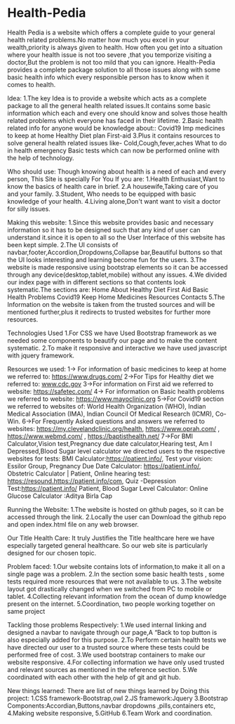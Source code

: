 # Health-Pedia
Health Pedia is a website which offers a complete guide to your general health related problems.No matter how much you excel in your wealth,priority is always given to health. How often you get into a situation where your health issue is not too severe ,that you temporize visiting a doctor,But the problem is not too mild that you can ignore. Health-Pedia provides a complete package solution to all those issues along with some basic health info which every responsible person has to know when it comes to health.

Idea: 1.The key Idea is to provide a website which acts as a complete package to all the general health related issues.It contains some basic information which each and every one should know and solves those health related problems which everyone has faced in their lifetime. 2.Basic health related info for anyone would be knowledge about:: Covid19 Imp medicines to keep at home Healthy Diet plan First-aid 3.Plus it contains resources to solve general health related issues like- Cold,Cough,fever,aches What to do in health emergency Basic tests which can now be performed online with the help of technology.

Who should use: Though knowing about health is a need of each and every person, This Site is specially For You If you are: 1.Health Enthusiast,Want to know the basics of health care in brief. 2.A housewife,Taking care of you and your family. 3.Student, Who needs to be equipped with basic knowledge of your health. 4.Living alone,Don't want want to visit a doctor for silly issues.

Making this website: 1.Since this website provides basic and necessary information so it has to be designed such that any kind of user can understand it.since it is open to all so the User Interface of this website has been kept simple. 2.The UI consists of navbar,footer,Accordion,Dropdowns,Collapse bar,Beautiful buttons so that the UI looks interesting and learning become fun for the users. 3.The website is made responsive using bootstrap elements so it can be accessed through any device(desktop,tablet,mobile) without any issues. 4.We divided our index page with in different sections so that contents look systematic.The sections are: Home About Healthy Diet First Aid Basic Health Problems Covid19 Keep Home Medicines Resources Contacts 5.The Information on the website is taken from the trusted sources and will be mentioned further,plus it redirects to trusted websites for further more resources.

Technologies Used 1.For CSS we have Used Bootstrap framework as we needed some components to beautify our page and to make the content systematic. 2.To make it responsive and interactive we have used javascript with jquery framework.

Resources we used: 1-> For information of basic medicines to keep at home we referred to: https://www.drugs.com/ 2->For Tips for Healthy diet we referred to: www.cdc.gov 3->For information on First aid we referred to website: https://safetec.com/ 4-> For information on Basic health problems we referred to website: https://www.mayoclinic.org 5->For Covid19 section we referred to websites of: World Health Organization (WHO), Indian Medical Association (IMA), Indian Council Of Medical Research (ICMR), Co-Win. 6->For Frequently Asked questions and answers we referred to websites: https://my.clevelandclinic.org/health, https://www.oprah.com/ , https://www.webmd.com/ , https://baptisthealth.net/ 7->For BMI Calculator,Vision test,Pregnancy due date calculator,Hearing test, Am I Depressed,Blood Sugar level calculator we directed users to the respective websites for tests: BMI Calculator:https://patient.info/, Test your vision: Essilor Group, Pregnancy Due Date Calculator: https://patient.info/, Obstetric Calculator | Patient, Online hearing test: https://resound.https://patient.info/com, Quiz -Depression Test:https://patient.info/ Patient, Blood Sugar Level Calculator: Online Glucose Calculator :Aditya Birla Cap

Running the Website: 1.The website is hosted on github pages, so it can be accessed through the link. 2.Locally the user can Download the github repo and open index.html file on any web browser.

Our Title Health Care: It truly Justifies the Title healthcare here we have especially targeted general healthcare. So our web site is particularly designed for our chosen topic.

Problem faced: 1.Our website contains lots of information,to make it all on a single page was a problem. 2.In the section some basic health tests , some tests required more resources that were not available to us. 3.The website layout got drastically changed when we switched from PC to mobile or tablet. 4.Collecting relevant information from the ocean of dump knowledge present on the internet. 5.Coordination, two people working together on same project

Tackling those problems Respectively: 1.We used internal linking and designed a navbar to navigate through our page,A “Back to top button is also especially added for this purpose. 2.To Perform certain health tests we have directed our user to a trusted source where these tests could be performed free of cost. 3.We used bootstrap containers to make our website responsive. 4.For collecting information we have only used trusted and relevant sources as mentioned in the reference section. 5.We coordinated with each other with the help of git and git hub.

New things learned: There are list of new things learned by Doing this project: 1.CSS framework-Bootstrap,owl 2.JS framework:Jquery 3.Bootstrap Components:Accordian,Buttons,navbar dropdowns ,pills,containers etc, 4.Making website responsive, 5.GitHub 6.Team Work and coordination.
